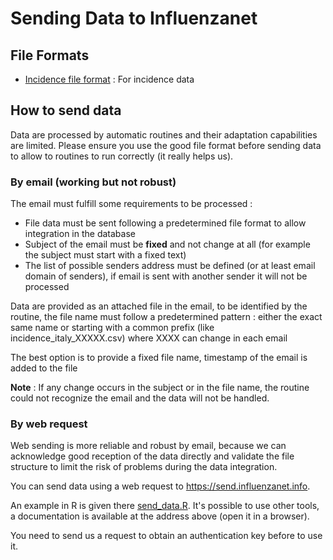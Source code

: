 # Sending Data to Influenzanet

## File Formats

- [Incidence file format](incidence_file_format.md) : For incidence data

## How to send data

Data are processed by automatic routines and their adaptation capabilities are limited. Please ensure you use the good file format before sending data to allow to routines
to run correctly (it really helps us).

### By email (working but not robust)

The email must fulfill some requirements to be processed :

- File data must be sent following a predetermined file format to allow integration in the database
- Subject of the email must be **fixed** and not change at all (for example the subject must start with a fixed text)
- The list of possible senders address must be defined (or at least email domain of senders), if email is sent with another sender it will not be processed

Data are provided as an attached file in the email, to be identified by the routine, the file name must follow a predetermined pattern :
either the exact same name or starting with a common prefix (like incidence_italy_XXXXX.csv) where XXXX can change in each email

The best option is to provide a fixed file name, timestamp of the email is added to the file

**Note** : If any change occurs in the subject or in the file name, the routine could not recognize the email and the data will not be handled.

### By web request

Web sending is more reliable and robust by email, because we can acknowledge good reception of the data directly and validate the file structure to limit the risk 
of problems during the data integration.

You can send data using a web request to https://send.influenzanet.info. 

An example in R is given there [send_data.R](send_data.R). It's possible to use other tools, a documentation is available at the address above (open it in a browser).

You need to send us a request to obtain an authentication key before to use it.

